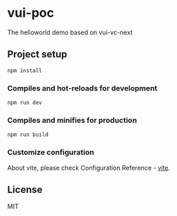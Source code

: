 # vui-poc
The helloworld demo based on vui-vc-next

## Project setup
```
npm install
```

### Compiles and hot-reloads for development
```
npm run dev
```

### Compiles and minifies for production
```
npm run build
```

### Customize configuration

About vite, please check Configuration Reference - [vite](https://github.com/vitejs/vite).

## License

MIT
